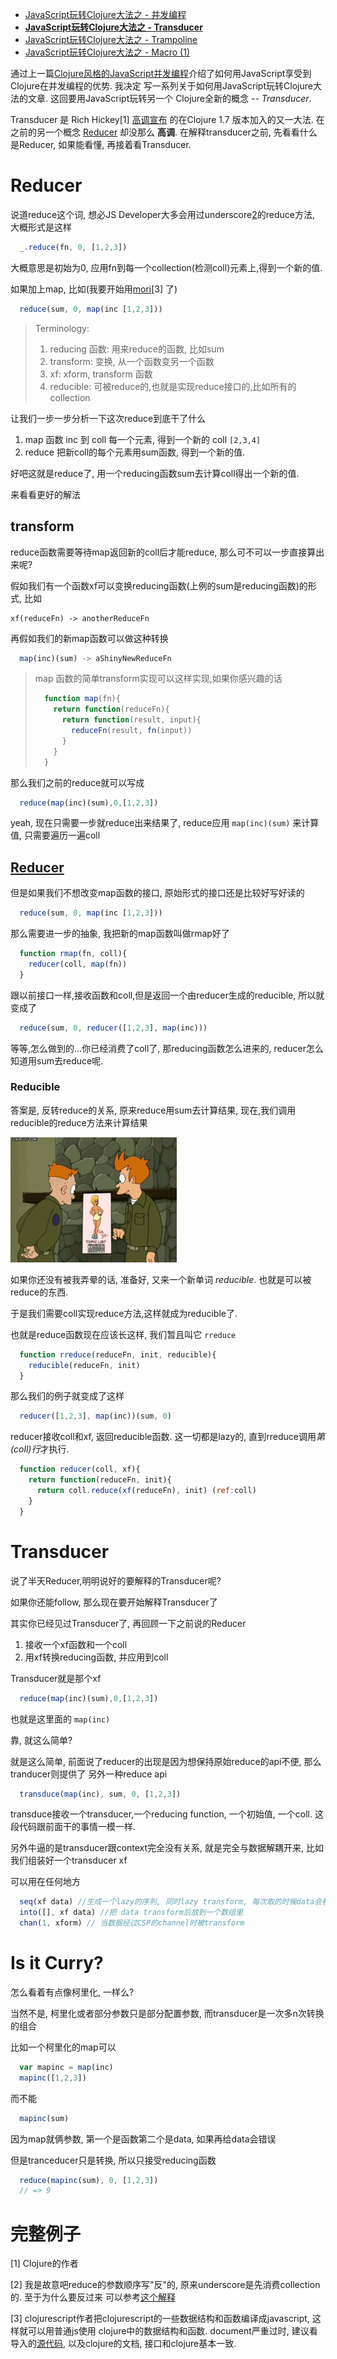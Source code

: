 -   [JavaScript玩转Clojure大法之 - 并发编程](./clojure-core.async-essence-in-native-javascript.org)
-   **[JavaScript玩转Clojure大法之 - Transducer](./clojure-essence-in-javascript-transducer.org)**
-   [JavaScript玩转Clojure大法之 - Trampoline](./clojure-essence-in-javascript-trampoline.org)
-   [JavaScript玩转Clojure大法之 - Macro (1)](./clojure-essence-in-javascript-macro.org)

通过上一篇[Clojure风格的JavaScript并发编程](./clojure-core.async-essence-in-native-javascript.org)介绍了如何用JavaScript享受到Clojure在并发编程的优势. 我决定 写一系列关于如何用JavaScript玩转Clojure大法的文章. 这回要用JavaScript玩转另一个 Clojure全新的概念 -- *Transducer*.

Transducer 是 Rich Hickey[1] [高调宣布](http://blog.cognitect.com/blog/2014/8/6/transducers-are-coming) 的在Clojure 1.7 版本加入的又一大法. 在之前的另一个概念 [Reducer](http://clojure.com/blog/2012/05/15/anatomy-of-reducer.html) 却没那么 **高调**. 在解释transducer之前, 先看看什么是Reducer, 如果能看懂, 再接着看Transducer.

Reducer
=======

说道reduce这个词, 想必JS Developer大多会用过underscore[2](或类似)的reduce方法, 大概形式是这样

``` javascript
  _.reduce(fn, 0, [1,2,3])
```

大概意思是初始为0, 应用fn到每一个collection(检测coll)元素上,得到一个新的值.

如果加上map, 比如(我要开始用[mori](https://github.com/swannodette/mori)[3] 了)

``` javascript
  reduce(sum, 0, map(inc [1,2,3]))
```

> Terminology:
> 1.  reducing 函数: 用来reduce的函数, 比如sum
> 2.  transform: 变换, 从一个函数变另一个函数
> 3.  xf: xform, transform 函数
> 4.  reducible: 可被reduce的,也就是实现reduce接口的,比如所有的collection

让我们一步一步分析一下这次reduce到底干了什么
1.  map 函数 inc 到 coll 每一个元素, 得到一个新的 coll `[2,3,4]`
2.  reduce 把新coll的每个元素用sum函数, 得到一个新的值.

好吧这就是reduce了, 用一个reducing函数sum去计算coll得出一个新的值.

来看看更好的解法

transform
---------

reduce函数需要等待map返回新的coll后才能reduce, 那么可不可以一步直接算出来呢?

假如我们有一个函数xf可以变换reducing函数(上例的sum是reducing函数)的形式, 比如

``` example
xf(reduceFn) -> anotherReduceFn
```

再假如我们的新map函数可以做这种转换

``` javascript
  map(inc)(sum) -> aShinyNewReduceFn
```

> map 函数的简单transform实现可以这样实现,如果你感兴趣的话
>
> ``` javascript
>   function map(fn){
>     return function(reduceFn){
>       return function(result, input){
>         reduceFn(result, fn(input))
>       }
>     }
>   }
> ```

那么我们之前的reduce就可以写成

``` javascript
  reduce(map(inc)(sum),0,[1,2,3])
```

yeah, 现在只需要一步就reduce出来结果了, reduce应用 `map(inc)(sum)` 来计算值, 只需要遍历一遍coll

[Reducer](http://clojure.org/reducers)
--------------------------------------

但是如果我们不想改变map函数的接口, 原始形式的接口还是比较好写好读的

``` javascript
  reduce(sum, 0, map(inc [1,2,3]))
```

那么需要进一步的抽象, 我把新的map函数叫做rmap好了

``` javascript
  function rmap(fn, coll){
    reducer(coll, map(fn))
  }
```

跟以前接口一样,接收函数和coll,但是返回一个由reducer生成的reducible, 所以就变成了

``` javascript
  reduce(sum, 0, reducer([1,2,3], map(inc)))
```

等等,怎么做到的...你已经消费了coll了, 那reducing函数怎么进来的, reducer怎么知道用sum去reduce呢.

### Reducible

答案是, 反转reduce的关系, 原来reduce用sum去计算结果, 现在,我们调用reducible的reduce方法来计算结果

![](./images/came-out.gif)

如果你还没有被我弄晕的话, 准备好, 又来一个新单词 *reducible*. 也就是可以被reduce的东西.

于是我们需要coll实现reduce方法,这样就成为reducible了.

也就是reduce函数现在应该长这样, 我们暂且叫它 `rreduce`

``` javascript
  function rreduce(reduceFn, init, reducible){
    reducible(reduceFn, init)
  }
```

那么我们的例子就变成了这样

``` javascript
  reducer([1,2,3], map(inc))(sum, 0)
```

reducer接收coll和xf, 返回reducible函数. 这一切都是lazy的, 直到rreduce调用*第(coll)行*才执行.

``` javascript
  function reducer(coll, xf){
    return function(reduceFn, init){
      return coll.reduce(xf(reduceFn), init) (ref:coll)
    }
  }
```

Transducer
==========

说了半天Reducer,明明说好的要解释的Transducer呢?

如果你还能follow, 那么现在要开始解释Transducer了

其实你已经见过Transducer了, 再回顾一下之前说的Reducer
1.  接收一个xf函数和一个coll
2.  用xf转换reducing函数, 并应用到coll

Transducer就是那个xf

``` javascript
  reduce(map(inc)(sum),0,[1,2,3])
```

也就是这里面的 `map(inc)`

靠, 就这么简单?

就是这么简单, 前面说了reducer的出现是因为想保持原始reduce的api不便, 那么tranducer则提供了 另外一种reduce api

``` javascript
  transduce(map(inc), sum, 0, [1,2,3])
```

transduce接收一个transducer,一个reducing function, 一个初始值, 一个coll. 这段代码跟前面干的事情一模一样.

另外牛逼的是transducer跟context完全没有关系, 就是完全与数据解耦开来, 比如我们组装好一个transducer xf

可以用在任何地方

``` javascript
  seq(xf data) //生成一个lazy的序列, 同时lazy transform, 每次取的时候data会被transform
  into([], xf data) //把 data transform后放到一个数组里
  chan(1, xform) // 当数据经过CSP的channel时被transform
```

Is it Curry?
============

怎么看着有点像柯里化, 一样么?

当然不是, 柯里化或者部分参数只是部分配置参数, 而transducer是一次多n次转换的组合

比如一个柯里化的map可以

``` javascript
  var mapinc = map(inc)
  mapinc([1,2,3])
```

而不能

``` javascript
  mapinc(sum)
```

因为map就俩参数, 第一个是函数第二个是data, 如果再给data会错误

但是tranceducer只是转换, 所以只接受reducing函数

``` javascript
  reduce(mapinc(sum), 0, [1,2,3])
  // => 9
```

完整例子
========

[1] Clojure的作者

[2] 我是故意吧reduce的参数顺序写"反"的, 原来underscore是先消费collection的. 至于为什么要反过来 可以参考[这个解释](http://blog.oyanglul.us/javascript/functional-javascript.html#sec-3-2)

[3] clojurescript作者把clojurescript的一些数据结构和函数编译成javascript, 这样就可以用普通js使用 clojure中的数据结构和函数. document严重过时, 建议看导入的[源代码](https://github.com/swannodette/mori/blob/master/src/mori.cljs), 以及clojure的文档, 接口和clojure基本一致.
